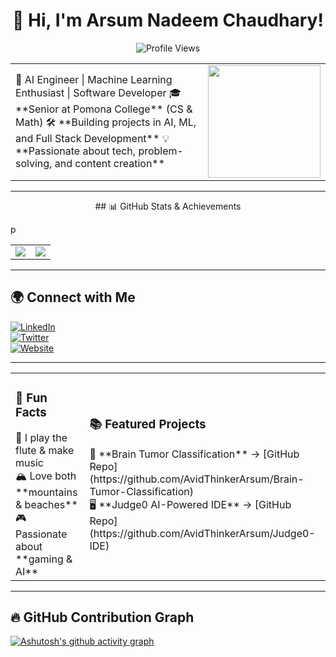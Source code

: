 <h1 align="center">👋 Hi, I'm Arsum Nadeem Chaudhary! </h1>

<p align="center">
  <img src="https://komarev.com/ghpvc/?username=AvidThinkerArsum&color=blue" alt="Profile Views" />
</p>


<table>
  <tr>
    <td>
      🚀 AI Engineer | Machine Learning Enthusiast | Software Developer  
      🎓 **Senior at Pomona College** (CS & Math)  
      🛠 **Building projects in AI, ML, and Full Stack Development**  
      💡 **Passionate about tech, problem-solving, and content creation**  
    </td>
    <td>
      <img src="https://i.imgur.com/JzS9Fq5.gif" width="180px"/>
    </td>
  </tr>
</table>

---
<p align="center">
  ## 📊 GitHub Stats & Achievements  
</p>p


<table>
  <tr>
    <td>
      <img src="https://github-readme-stats.vercel.app/api?username=AvidThinkerArsum&show_icons=true&theme=dark" />
    </td>
    <td>
      <img src="https://github-readme-stats.vercel.app/api/top-langs/?username=AvidThinkerArsum&layout=compact&theme=dark" />
    </td>
  </tr>
</table>

---

## 🌍 Connect with Me  
[![LinkedIn](https://img.shields.io/badge/LinkedIn-0A66C2?style=for-the-badge&logo=linkedin&logoColor=white)](https://linkedin.com/in/arsum)  
[![Twitter](https://img.shields.io/badge/Twitter-1DA1F2?style=for-the-badge&logo=twitter&logoColor=white)](https://twitter.com/arsum_n_c)  
[![Website](https://img.shields.io/badge/Website-000000?style=for-the-badge&logo=googlechrome&logoColor=white)](https://arsumnc.com/)  

---

<table>
  <tr>
    <td>
      <h3>🎯 Fun Facts</h3>
      🎵 I play the flute & make music <br>
      🏔 Love both **mountains & beaches** <br>
      🎮 Passionate about **gaming & AI** <br>
    </td>
    <td>
      <h3>📚 Featured Projects</h3>
      🚀 **Brain Tumor Classification** → [GitHub Repo](https://github.com/AvidThinkerArsum/Brain-Tumor-Classification) <br>
      🖥 **Judge0 AI-Powered IDE** → [GitHub Repo](https://github.com/AvidThinkerArsum/Judge0-IDE) <br>
    </td>
  </tr>
</table>

---

## 🔥 GitHub Contribution Graph  
[![Ashutosh's github activity graph](https://github-readme-activity-graph.vercel.app/graph?username=AvidThinkerArsum&theme=react-dark)](https://github.com/ashutosh00710/github-readme-activity-graph)
